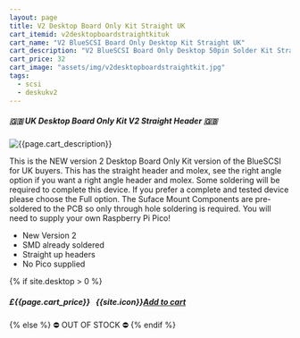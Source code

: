 ```yaml
---
layout: page
title: V2 Desktop Board Only Kit Straight UK
cart_itemid: v2desktopboardstraightkituk
cart_name: "V2 BlueSCSI Board Only Desktop Kit Straight UK"
cart_description: "V2 BlueSCSI Board Only Desktop 50pin Solder Kit Straight - NO Pico"
cart_price: 32
cart_image: "assets/img/v2desktopboardstraightkit.jpg"
tags: 
  - scsi
  - deskukv2 
---
```


##### 🇬🇧 UK Desktop Board Only Kit V2 Straight Header 🇬🇧

![{{page.cart_description}}]({{page.cart_image}})

This is the NEW version 2 Desktop Board Only Kit version of the BlueSCSI for UK buyers. This has the straight header and molex, see the right angle option if you want a right angle header and molex. Some soldering will be required to complete this device. If you prefer a complete and tested device please choose the Full option. The Suface Mount Components are pre-soldered to the PCB so only through hole soldering is required. You will need to supply your own Raspberry Pi Pico!

* New Version 2
* SMD already soldered
* Straight up headers
* No Pico supplied

{% if site.desktop > 0 %}
##### £{{page.cart_price}} &nbsp; {{site.icon}}[Add to cart](/cart#{{page.cart_itemid}})
{% else %}
&#9940; OUT OF STOCK &#9940;
{% endif %}